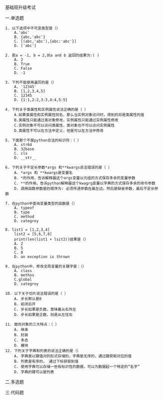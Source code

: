 基础班升级考试

一.单选题

    1. 以下选项中不可变类型是（）
        A.'abc'
        B. {abc,'abc'}
        C. [(abc,'abc'),{abc:'abc'}]
        D. ['abc']
        
    2. 若a = -1, b = 2,则a and b 返回的结果为:( )
        A. 2
        B. True
        C. False
        D. -1
        
    3. 下列不能使用遍历的是（）
        A. '12345'
        B. [1,2,3,4,5]
        C. 12345
        D. {1:1,2:2,3:3,4:4,5:5}
        
    4. 下列关于类属性和实例属性说法正确的是（ ）
        A.如果类属性和实例属性同名，那么当实例对象访问时，得到的将是类属性的值
        B.类属性只能通过类对象修改，实例属性只能通过实例属性修改
        C.实例对象不可以访问类属性，类对象也不可以访问实例属性
        D.类属性不可以在方法中定义，但是可以在方法中修改
        
    5. 下面那个不是python合法的标识符：（ ）
        A. str64
        B. 32base
        C. cls
        D. __str__
    
    6. 下列关于不定长参数*args 和**kwargs说法错误的是（ ）
        A. *args 和 **kwargs是变量名
        B. *的作用，告诉解释器这个args变量以元组的方式保存多余的变量参数
        C. **的作用，告诉python解释器这个kwagrg变量以字典的方式保存多余的命令参数
        D. 调用函数参数是的顺序为: 必须传递参数在最左边，然后是缺省参数，最后不定长参数
        
    7. 在python中查询变量类型的函数是（）
        A. typeof
        B. type
        C. method
        D. categroy
         
    8. list1 = [1,2,3,4]
        list2 = [5,6,7,8]
        print(len(list1 + lsit2))结果是（）
        A. 2
        B. 5
        C. 8
        D. an exception is thrown
    
    9. 在python中，修改全局变量的关键字是：（）
        A. class
        B. methos
        C.global
        D. categroy
        
    10. 以下关于切片说法错误的是（ ）
        A. 步长默认是0
        B. 前闭后开
        C. 步长如果是负数，意味着从右外左
        D. 步长如果是正数，则是从左往右
    
    11. 面向对象的三大特点：（ ）
        A. 继承
        B. 封装
        C. 多态
        D. 模块  
    12. 下列关于字典和列表的说法正确的是（）
        A. 字典是以键值对的形式存储的，字典是无序的，通过键获取对应的值
        B. 列表是有序的， 通过下标获取到值
        C. 使用字典可以存储一些有标识性的数据，可以为数据起一个特定的“名字”
        D. 字典的键可以是列表
        
        
        
二.多选题


三.代码题



























